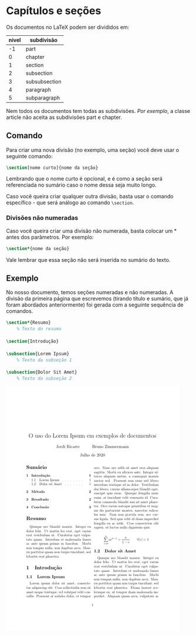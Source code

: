 # Capítulos e seções

Os documentos no LaTeX podem ser divididos em:

| nivel | subdivisão |
| ----- | ---------- |
| -1 | part |
| 0 | chapter |
| 1 | section |
| 2 | subsection |
| 3 | subsubsection |
| 4 | paragraph |
| 5 | subparagraph |

Nem todos os documentos tem todas as subdivisões.
*Por exemplo*, a classe article não aceita as subdivisões part e chapter.

## Comando

Para criar uma nova divisão (no exemplo, uma seção) você deve usar o seguinte comando:

``` tex
\section[nome curto]{nome da seção}
```

Lembrando que o nome curto é opcional, e é como a seção será referenciada no sumário caso o nome dessa seja muito longo.

Caso você queira criar qualquer outra divisão, basta usar o comando específico - que será análogo ao comando `\section`.

### Divisões não numeradas

Caso você queira criar uma divisão não numerada, basta colocar um * antes dos parâmetros.
Por exemplo:

``` tex
\section*{nome da seção}
```

Vale lembrar que essa seção não será inserida no sumário do texto.

## Exemplo

No nosso documento, temos seções numeradas e não numeradas.
A divisão da primeira página que escrevemos (tirando título e sumário, que já foram abordados anteriormente) foi gerada com a seguinte sequência de comandos.

``` tex
\section*{Resumo}
    % Texto do resumo

\section{Introdução}

\subsection{Lorem Ipsum}
    % Texto da subseção 1

\subsection{Dolor Sit Amet}
    % Texto da subseção 2
```

![Primeira página](./img/pag-1.png)